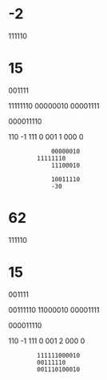
# -2
111110 

# 15
001111

11111110    00000010
00001111

000011110

110 -1 
111 0
001 1
000 0

				00000010
			11111110
			    11100010

				10011110
				-30



# 62
111110 

# 15
001111

00111110    11000010
00001111

000011110

110 -1 
111 0
001 2
000 0

			111111000010
			00111110
		    001110100010
			 


